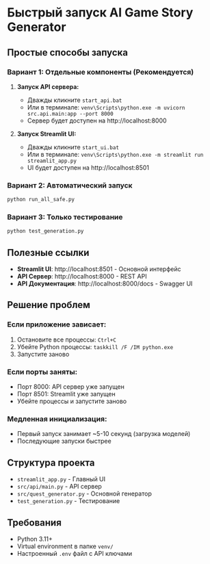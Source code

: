 # Быстрый запуск AI Game Story Generator

## Простые способы запуска

### Вариант 1: Отдельные компоненты (Рекомендуется)

1. **Запуск API сервера:**
   - Дважды кликните `start_api.bat`
   - Или в терминале: `venv\Scripts\python.exe -m uvicorn src.api.main:app --port 8000`
   - Сервер будет доступен на http://localhost:8000

2. **Запуск Streamlit UI:**
   - Дважды кликните `start_ui.bat` 
   - Или в терминале: `venv\Scripts\python.exe -m streamlit run streamlit_app.py`
   - UI будет доступен на http://localhost:8501

### Вариант 2: Автоматический запуск

```bash
python run_all_safe.py
```

### Вариант 3: Только тестирование

```bash
python test_generation.py
```

## Полезные ссылки

- **Streamlit UI**: http://localhost:8501 - Основной интерфейс
- **API Сервер**: http://localhost:8000 - REST API  
- **API Документация**: http://localhost:8000/docs - Swagger UI

## Решение проблем

### Если приложение зависает:
1. Остановите все процессы: `Ctrl+C`
2. Убейте Python процессы: `taskkill /F /IM python.exe`
3. Запустите заново

### Если порты заняты:
- Порт 8000: API сервер уже запущен
- Порт 8501: Streamlit уже запущен
- Убейте процессы и запустите заново

### Медленная инициализация:
- Первый запуск занимает ~5-10 секунд (загрузка моделей)
- Последующие запуски быстрее

## Структура проекта

- `streamlit_app.py` - Главный UI
- `src/api/main.py` - API сервер
- `src/quest_generator.py` - Основной генератор
- `test_generation.py` - Тестирование

## Требования

- Python 3.11+
- Virtual environment в папке `venv/`
- Настроенный `.env` файл с API ключами